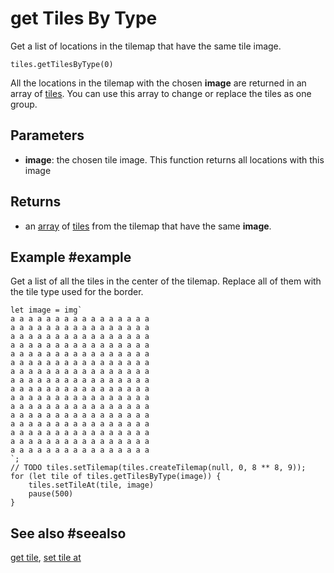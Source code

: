 # get Tiles By Type

Get a list of locations in the tilemap that have the same tile image.

```sig
tiles.getTilesByType(0)
```

All the locations in the tilemap with the chosen **image** are returned in an array of [tiles](/types/tile). You can use this array to change or replace the tiles as one group.

## Parameters

* **image**: the chosen tile image. This function returns all locations with this image

## Returns

* an [array](/types/array) of [tiles](/types/tile) from the tilemap that have the same  **image**.

## Example #example

Get a list of all the tiles in the center of the tilemap. Replace all of them with the tile type used for the border.

```blocks
let image = img`
a a a a a a a a a a a a a a a a 
a a a a a a a a a a a a a a a a 
a a a a a a a a a a a a a a a a 
a a a a a a a a a a a a a a a a 
a a a a a a a a a a a a a a a a 
a a a a a a a a a a a a a a a a 
a a a a a a a a a a a a a a a a 
a a a a a a a a a a a a a a a a 
a a a a a a a a a a a a a a a a 
a a a a a a a a a a a a a a a a 
a a a a a a a a a a a a a a a a 
a a a a a a a a a a a a a a a a 
a a a a a a a a a a a a a a a a 
a a a a a a a a a a a a a a a a 
a a a a a a a a a a a a a a a a 
a a a a a a a a a a a a a a a a 
`;
// TODO tiles.setTilemap(tiles.createTilemap(null, 0, 8 ** 8, 9)); 
for (let tile of tiles.getTilesByType(image)) {
    tiles.setTileAt(tile, image)
    pause(500)
}
```

## See also #seealso

[get tile](/reference/tiles/get-tile),
[set tile at](/reference/tiles/set-tile-at)